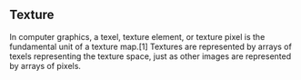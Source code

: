 ## Texture

In computer graphics, a texel, texture element, or texture pixel is the fundamental unit of a texture map.[1] Textures are represented by arrays of texels representing the texture space, just as other images are represented by arrays of pixels.


